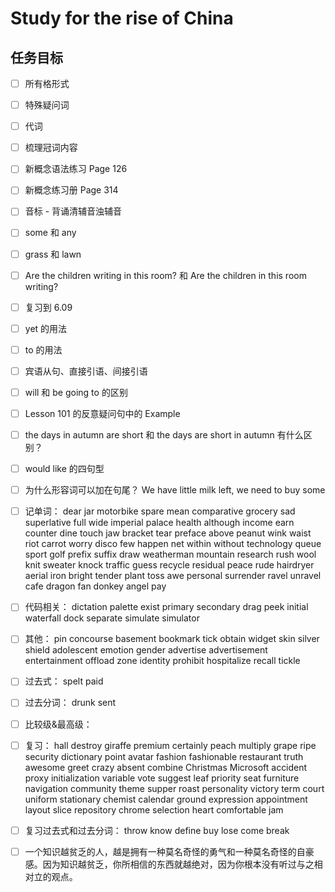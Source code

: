 # Study for the rise of China

## 任务目标

- [ ] 所有格形式

- [ ] 特殊疑问词

- [ ] 代词

- [ ] 梳理冠词内容

- [ ] 新概念语法练习 Page 126

- [ ] 新概念练习册 Page 314

- [ ] 音标 - 背诵清辅音浊辅音

- [ ] some 和 any

- [ ] grass 和 lawn

- [ ] Are the children writing in this room? 和 Are the children in this room writing?

- [ ] 复习到 6.09

- [ ] yet 的用法

- [ ] to 的用法

- [ ] 宾语从句、直接引语、间接引语

- [ ] will 和 be going to 的区别

- [ ] Lesson 101 的反意疑问句中的 Example

- [ ] the days in autumn are short 和 the days are short in autumn 有什么区别？

- [ ] would like 的四句型

- [ ] 为什么形容词可以加在句尾？ We have little milk left, we need to buy some

- [ ] 记单词： dear jar motorbike spare mean comparative grocery sad superlative full wide imperial palace health although income earn counter dine touch jaw bracket tear preface above peanut wink waist riot carrot worry disco few happen net within without technology queue sport golf prefix suffix draw weatherman mountain research rush wool knit sweater knock traffic guess recycle residual peace rude hairdryer aerial iron bright tender plant toss awe personal surrender ravel unravel cafe dragon fan donkey angel pay

- [ ] 代码相关： dictation palette exist primary secondary drag peek initial waterfall dock separate simulate simulator

- [ ] 其他： pin concourse basement bookmark tick obtain widget skin silver shield adolescent emotion gender advertise advertisement entertainment offload zone identity prohibit hospitalize recall tickle

- [ ] 过去式： spelt paid

- [ ] 过去分词： drunk sent

- [ ] 比较级&最高级：

- [ ] 复习： hall destroy giraffe premium certainly peach multiply grape ripe security dictionary point avatar fashion fashionable restaurant truth awesome greet crazy absent combine Christmas Microsoft accident proxy initialization variable vote suggest leaf priority seat furniture navigation community theme supper roast personality victory term court uniform stationary chemist calendar ground expression appointment layout slice repository chrome selection heart comfortable jam

- [ ] 复习过去式和过去分词： throw know define buy lose come break

- [ ] 一个知识越贫乏的人，越是拥有一种莫名奇怪的勇气和一种莫名奇怪的自豪感。因为知识越贫乏，你所相信的东西就越绝对，因为你根本没有听过与之相对立的观点。
